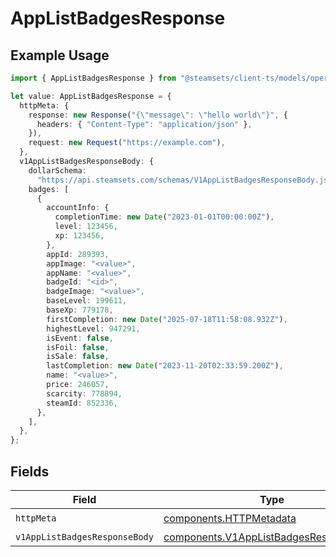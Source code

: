 # AppListBadgesResponse

## Example Usage

```typescript
import { AppListBadgesResponse } from "@steamsets/client-ts/models/operations";

let value: AppListBadgesResponse = {
  httpMeta: {
    response: new Response("{\"message\": \"hello world\"}", {
      headers: { "Content-Type": "application/json" },
    }),
    request: new Request("https://example.com"),
  },
  v1AppListBadgesResponseBody: {
    dollarSchema:
      "https://api.steamsets.com/schemas/V1AppListBadgesResponseBody.json",
    badges: [
      {
        accountInfo: {
          completionTime: new Date("2023-01-01T00:00:00Z"),
          level: 123456,
          xp: 123456,
        },
        appId: 289393,
        appImage: "<value>",
        appName: "<value>",
        badgeId: "<id>",
        badgeImage: "<value>",
        baseLevel: 199611,
        baseXp: 779178,
        firstCompletion: new Date("2025-07-18T11:58:08.932Z"),
        highestLevel: 947291,
        isEvent: false,
        isFoil: false,
        isSale: false,
        lastCompletion: new Date("2023-11-20T02:33:59.200Z"),
        name: "<value>",
        price: 246057,
        scarcity: 778894,
        steamId: 852336,
      },
    ],
  },
};
```

## Fields

| Field                                                                                            | Type                                                                                             | Required                                                                                         | Description                                                                                      |
| ------------------------------------------------------------------------------------------------ | ------------------------------------------------------------------------------------------------ | ------------------------------------------------------------------------------------------------ | ------------------------------------------------------------------------------------------------ |
| `httpMeta`                                                                                       | [components.HTTPMetadata](../../models/components/httpmetadata.md)                               | :heavy_check_mark:                                                                               | N/A                                                                                              |
| `v1AppListBadgesResponseBody`                                                                    | [components.V1AppListBadgesResponseBody](../../models/components/v1applistbadgesresponsebody.md) | :heavy_minus_sign:                                                                               | OK                                                                                               |